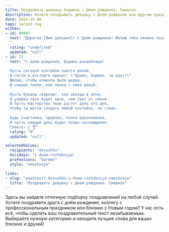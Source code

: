 ```yaml
---
title: Поздравить девушку бармена c Днем рождения. Смешное
description: Хотите поздравить девушку c Днем рождения или другим праздником? Наш ИИ создаст незабываемое поздравление, а вы обязательно выделитесь среди других.  
date: 2024-10-08
tags: second tag
wishes:
- id: 90807
  text: "Дорогая [Имя девушки]! С Днём рождения! Желаю тебе океана позитива, чтобы твои коктейли были всегда такими же зажигательными, как и ты сама, а клиенты – вечно благодарными и щедрыми на чаевые. Пусть твоя жизнь будет сладкой, как твой самый лучший коктейль, а проблемы растворяются, как лед в твоем фирменном \"Мохито\"!  Будь всегда на высоте, как твой идеально приготовленный \"Маргарита\"!
  "
  rating: "undefined"
  updated: "null"
- id: 21
  text: "С днем рождения, Бармен-волшебница!
  
  Пусть сегодня коктейли льются рекой,
  А гости в восторге кричат: \"Браво, бармен, ты крут!\"
  Желаю, чтобы клиенты были щедры,
  И чаевые текли, как пенка с пива рекой.
  
  Пусть бокалы сверкают, как звезды в ночи,
  А улыбка твоя будет ярче, чем свет от свечи.
  И пусть мастерство твое растет день ото дня,
  Чтобы ты могла создать любой коктейль, не глядя.
  
  Будь счастлива, здорова, полна вдохновения,
  И пусть каждый день будет полон наслаждения.
  Cheers! 🍹 🍸"
  rating: "0"
  updated: "null"

selectedValues:
  recipients: "devushku"
  holidays: "s-dnem-rozhdeniya"
  professions: "barmen"
  style: "smeshnoje"

links:
- slug: "pozdravit-devushku-s-dnem-rozhdeniya-smeshnoje"
  title: "Поздравить девушку c Днем рождения. Смешное"
---
```


Здесь вы найдете отличную подборку поздравлений на любой случай. 
Хотите поздравить друга с днём рождения, коллегу с профессиональным праздником или близких с Новым годом? У нас есть всё, чтобы сделать ваш поздравительный текст незабываемым. Выбирайте нужную категорию и находите лучшие слова для ваших близких и друзей!
